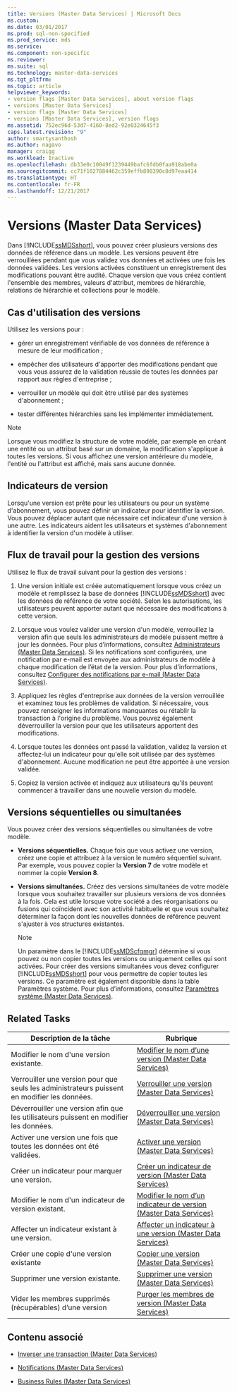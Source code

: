 ```yaml
---
title: Versions (Master Data Services) | Microsoft Docs
ms.custom: 
ms.date: 03/01/2017
ms.prod: sql-non-specified
ms.prod_service: mds
ms.service: 
ms.component: non-specific
ms.reviewer: 
ms.suite: sql
ms.technology: master-data-services
ms.tgt_pltfrm: 
ms.topic: article
helpviewer_keywords:
- version flags [Master Data Services], about version flags
- versions [Master Data Services]
- version flags [Master Data Services]
- versions [Master Data Services], version flags
ms.assetid: 752ec96d-53d7-4160-8ed2-92e0324645f3
caps.latest.revision: "9"
author: smartysanthosh
ms.author: nagavo
manager: craigg
ms.workload: Inactive
ms.openlocfilehash: db33e0c10049f1239449bafc6fdb0faa918abe0a
ms.sourcegitcommit: cc71f1027884462c359effb898390c8d97eaa414
ms.translationtype: HT
ms.contentlocale: fr-FR
ms.lasthandoff: 12/21/2017
---
```

# <a name="versions-master-data-services"></a>Versions (Master Data Services)
  Dans [!INCLUDE[ssMDSshort](../includes/ssmdsshort-md.md)], vous pouvez créer plusieurs versions des données de référence dans un modèle. Les versions peuvent être verrouillées pendant que vous validez vos données et activées une fois les données validées. Les versions activées constituent un enregistrement des modifications pouvant être audité. Chaque version que vous créez contient l'ensemble des membres, valeurs d'attribut, membres de hiérarchie, relations de hiérarchie et collections pour le modèle.  
  
## <a name="when-to-use-versions"></a>Cas d'utilisation des versions  
 Utilisez les versions pour :  
  
-   gérer un enregistrement vérifiable de vos données de référence à mesure de leur modification ;  
  
-   empêcher des utilisateurs d'apporter des modifications pendant que vous vous assurez de la validation réussie de toutes les données par rapport aux règles d'entreprise ;  
  
-   verrouiller un modèle qui doit être utilisé par des systèmes d'abonnement ;  
  
-   tester différentes hiérarchies sans les implémenter immédiatement.  
  
> [!NOTE]  
>  Lorsque vous modifiez la structure de votre modèle, par exemple en créant une entité ou un attribut basé sur un domaine, la modification s'applique à toutes les versions. Si vous affichez une version antérieure du modèle, l'entité ou l'attribut est affiché, mais sans aucune donnée.  
  
## <a name="version-flags"></a>Indicateurs de version  
 Lorsqu'une version est prête pour les utilisateurs ou pour un système d'abonnement, vous pouvez définir un indicateur pour identifier la version. Vous pouvez déplacer autant que nécessaire cet indicateur d'une version à une autre. Les indicateurs aident les utilisateurs et systèmes d'abonnement à identifier la version d'un modèle à utiliser.  
  
## <a name="workflow-for-version-management"></a>Flux de travail pour la gestion des versions  
 Utilisez le flux de travail suivant pour la gestion des versions :  
  
1.  Une version initiale est créée automatiquement lorsque vous créez un modèle et remplissez la base de données [!INCLUDE[ssMDSshort](../includes/ssmdsshort-md.md)] avec les données de référence de votre société. Selon les autorisations, les utilisateurs peuvent apporter autant que nécessaire des modifications à cette version.  
  
2.  Lorsque vous voulez valider une version d'un modèle, verrouillez la version afin que seuls les administrateurs de modèle puissent mettre à jour les données. Pour plus d’informations, consultez [Administrateurs &#40;Master Data Services&#41;](../master-data-services/administrators-master-data-services.md). Si les notifications sont configurées, une notification par e-mail est envoyée aux administrateurs de modèle à chaque modification de l’état de la version. Pour plus d’informations, consultez [Configurer des notifications par e-mail &#40;Master Data Services&#41;](../master-data-services/configure-email-notifications-master-data-services.md).  
  
3.  Appliquez les règles d'entreprise aux données de la version verrouillée et examinez tous les problèmes de validation. Si nécessaire, vous pouvez renseigner les informations manquantes ou rétablir la transaction à l'origine du problème. Vous pouvez également déverrouiller la version pour que les utilisateurs apportent des modifications.  
  
4.  Lorsque toutes les données ont passé la validation, validez la version et affectez-lui un indicateur pour qu'elle soit utilisée par des systèmes d'abonnement. Aucune modification ne peut être apportée à une version validée.  
  
5.  Copiez la version activée et indiquez aux utilisateurs qu'ils peuvent commencer à travailler dans une nouvelle version du modèle.  
  
## <a name="sequential-or-simultaneous-versions"></a>Versions séquentielles ou simultanées  
 Vous pouvez créer des versions séquentielles ou simultanées de votre modèle.  
  
-   **Versions séquentielles.** Chaque fois que vous activez une version, créez une copie et attribuez à la version le numéro séquentiel suivant. Par exemple, vous pouvez copier la **Version 7** de votre modèle et nommer la copie **Version 8**.  
  
-   **Versions simultanées.** Créez des versions simultanées de votre modèle lorsque vous souhaitez travailler sur plusieurs versions de vos données à la fois. Cela est utile lorsque votre société a des réorganisations ou fusions qui coïncident avec son activité habituelle et que vous souhaitez déterminer la façon dont les nouvelles données de référence peuvent s'ajuster à vos structures existantes.  
  
    > [!NOTE]  
    >  Un paramètre dans le [!INCLUDE[ssMDScfgmgr](../includes/ssmdscfgmgr-md.md)] détermine si vous pouvez ou non copier toutes les versions ou uniquement celles qui sont activées. Pour créer des versions simultanées vous devez configurer [!INCLUDE[ssMDSshort](../includes/ssmdsshort-md.md)] pour vous permettre de copier toutes les versions. Ce paramètre est également disponible dans la table Paramètres système. Pour plus d’informations, consultez [Paramètres système &#40;Master Data Services&#41;](../master-data-services/system-settings-master-data-services.md).  
  
## <a name="related-tasks"></a>Related Tasks  
  
|Description de la tâche|Rubrique|  
|----------------------|-----------|  
|Modifier le nom d'une version existante.|[Modifier le nom d’une version &#40;Master Data Services&#41;](../master-data-services/change-a-version-name-master-data-services.md)|  
|Verrouiller une version pour que seuls les administrateurs puissent en modifier les données.|[Verrouiller une version &#40;Master Data Services&#41;](../master-data-services/lock-a-version-master-data-services.md)|  
|Déverrouiller une version afin que les utilisateurs puissent en modifier les données.|[Déverrouiller une version &#40;Master Data Services&#41;](../master-data-services/unlock-a-version-master-data-services.md)|  
|Activer une version une fois que toutes les données ont été validées.|[Activer une version &#40;Master Data Services&#41;](../master-data-services/commit-a-version-master-data-services.md)|  
|Créer un indicateur pour marquer une version.|[Créer un indicateur de version &#40;Master Data Services&#41;](../master-data-services/create-a-version-flag-master-data-services.md)|  
|Modifier le nom d'un indicateur de version existant.|[Modifier le nom d’un indicateur de version &#40;Master Data Services&#41;](../master-data-services/change-a-version-flag-name-master-data-services.md)|  
|Affecter un indicateur existant à une version.|[Affecter un indicateur à une version &#40;Master Data Services&#41;](../master-data-services/assign-a-flag-to-a-version-master-data-services.md)|  
|Créer une copie d'une version existante|[Copier une version &#40;Master Data Services&#41;](../master-data-services/copy-a-version-master-data-services.md)|  
|Supprimer une version existante.|[Supprimer une version &#40;Master Data Services&#41;](../master-data-services/delete-a-version-master-data-services.md)|  
|Vider les membres supprimés (récupérables) d’une version|[Purger les membres de version &#40;Master Data Services&#41;](../master-data-services/purge-version-members-master-data-services.md)|  
  
## <a name="related-content"></a>Contenu associé  
  
-   [Inverser une transaction &#40;Master Data Services&#41;](../master-data-services/reverse-a-transaction-master-data-services.md)  
  
-   [Notifications &#40;Master Data Services&#41;](../master-data-services/notifications-master-data-services.md)  
  
-   [Business Rules &#40;Master Data Services&#41;](../master-data-services/business-rules-master-data-services.md)  
  
  
